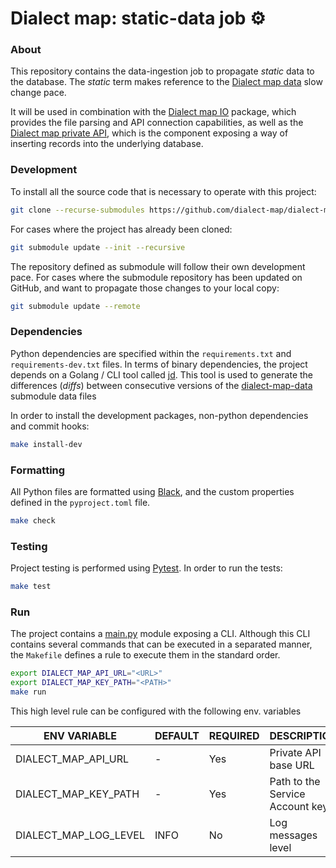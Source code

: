# Dialect map: static-data job ⚙️

### About
This repository contains the data-ingestion job to propagate _static_ data to the database.
The _static_ term makes reference to the [Dialect map data][dialect-map-data] slow change pace.

It will be used in combination with the [Dialect map IO][dialect-map-io] package, which provides the file parsing
and API connection capabilities, as well as the [Dialect map private API][dialect-map-api], which is the component
exposing a way of inserting records into the underlying database.


### Development
To install all the source code that is necessary to operate with this project:

```sh
git clone --recurse-submodules https://github.com/dialect-map/dialect-map-job-static
```

For cases where the project has already been cloned:

```sh
git submodule update --init --recursive
```

The repository defined as submodule will follow their own development pace.
For cases where the submodule repository has been updated on GitHub, and want
to propagate those changes to your local copy:

```sh
git submodule update --remote
```


### Dependencies
Python dependencies are specified within the `requirements.txt` and `requirements-dev.txt` files.
In terms of binary dependencies, the project depends on a Golang / CLI tool called [jd][jd-github-repo].
This tool is used to generate the differences (_diffs_) between consecutive versions of
the [dialect-map-data][dialect-map-data] submodule data files

In order to install the development packages, non-python dependencies and commit hooks:
```sh
make install-dev
```


### Formatting
All Python files are formatted using [Black][black-web], and the custom properties defined
in the `pyproject.toml` file.
```sh
make check
```


### Testing
Project testing is performed using [Pytest][pytest-web]. In order to run the tests:
```sh
make test
```


### Run
The project contains a [main.py][main-module] module exposing a CLI. Although this CLI contains several commands
that can be executed in a separated manner, the `Makefile` defines a rule to execute them in the standard order.
```sh
export DIALECT_MAP_API_URL="<URL>"
export DIALECT_MAP_KEY_PATH="<PATH>"
make run
```

This high level rule can be configured with the following env. variables

| ENV VARIABLE             | DEFAULT            | REQUIRED | DESCRIPTION                                   |
|--------------------------|--------------------|----------|-----------------------------------------------|
| DIALECT_MAP_API_URL      | -                  | Yes      | Private API base URL                          |
| DIALECT_MAP_KEY_PATH     | -                  | Yes      | Path to the Service Account key               |
| DIALECT_MAP_LOG_LEVEL    | INFO               | No       | Log messages level                            |


[black-web]: https://black.readthedocs.io/en/stable/
[dialect-map-data]: https://github.com/dialect-map/dialect-map-data
[dialect-map-io]: https://github.com/dialect-map/dialect-map-io
[dialect-map-api]: https://github.com/dialect-map/dialect-map-private-api
[jd-github-repo]: https://github.com/josephburnett/jd
[main-module]: src/main.py
[pytest-web]: https://docs.pytest.org/en/latest/#
